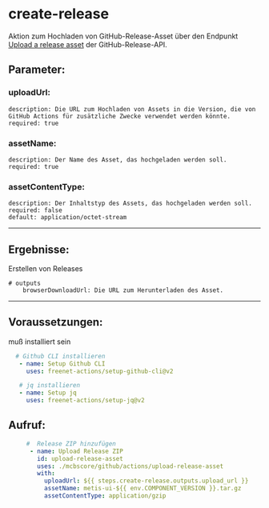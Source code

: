 # create-release

Aktion zum Hochladen von GitHub-Release-Asset über den Endpunkt [Upload a release asset](https://docs.github.com/de/rest/releases/assets?apiVersion=2022-11-28#upload-a-release-asset) der GitHub-Release-API.

## Parameter:
### uploadUrl:
    description: Die URL zum Hochladen von Assets in die Version, die von GitHub Actions für zusätzliche Zwecke verwendet werden könnte.
    required: true
### assetName:
    description: Der Name des Asset, das hochgeladen werden soll.
    required: true
### assetContentType:
    description: Der Inhaltstyp des Assets, das hochgeladen werden soll.
    required: false
    default: application/octet-stream

---

## Ergebnisse:

Erstellen von Releases

    # outputs
        browserDownloadUrl: Die URL zum Herunterladen des Asset.
---

## Voraussetzungen:

muß installiert sein
 ```yaml
   # Github CLI installieren
    - name: Setup Github CLI
      uses: freenet-actions/setup-github-cli@v2

    # jq installieren
    - name: Setup jq
      uses: freenet-actions/setup-jq@v2
```

## Aufruf:
```yaml
     #  Release ZIP hinzufügen
      - name: Upload Release ZIP   
        id: upload-release-asset
        uses: ./mcbscore/github/actions/upload-release-asset
        with:
          uploadUrl: ${{ steps.create-release.outputs.upload_url }}
          assetName: metis-ui-${{ env.COMPONENT_VERSION }}.tar.gz
          assetContentType: application/gzip          
```
